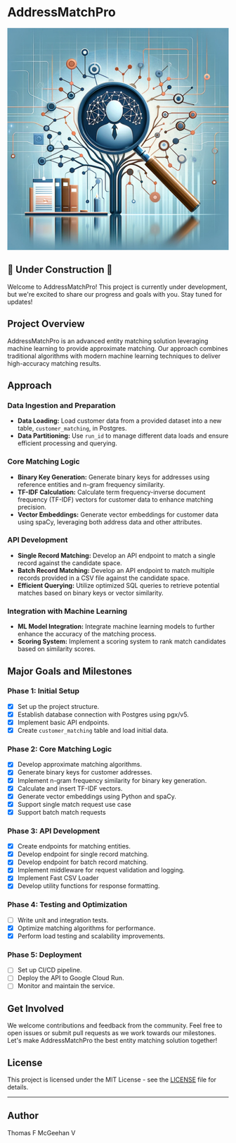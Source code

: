 # AddressMatchPro

![AddressMatchPro](assets/FuzzyMatchFinder.webp)

## 🚧 Under Construction 🚧

Welcome to AddressMatchPro! This project is currently under development, but we're excited to share our progress and goals with you. Stay tuned for updates!

## Project Overview

AddressMatchPro is an advanced entity matching solution leveraging machine learning to provide approximate matching. Our approach combines traditional algorithms with modern machine learning techniques to deliver high-accuracy matching results.

## Approach

### Data Ingestion and Preparation

- **Data Loading:** Load customer data from a provided dataset into a new table, `customer_matching`, in Postgres.
- **Data Partitioning:** Use `run_id` to manage different data loads and ensure efficient processing and querying.

### Core Matching Logic

- **Binary Key Generation:** Generate binary keys for addresses using reference entities and n-gram frequency similarity.
- **TF-IDF Calculation:** Calculate term frequency-inverse document frequency (TF-IDF) vectors for customer data to enhance matching precision.
- **Vector Embeddings:** Generate vector embeddings for customer data using spaCy, leveraging both address data and other attributes.

### API Development

- **Single Record Matching:** Develop an API endpoint to match a single record against the candidate space.
- **Batch Record Matching:** Develop an API endpoint to match multiple records provided in a CSV file against the candidate space.
- **Efficient Querying:** Utilize optimized SQL queries to retrieve potential matches based on binary keys or vector similarity.

### Integration with Machine Learning

- **ML Model Integration:** Integrate machine learning models to further enhance the accuracy of the matching process.
- **Scoring System:** Implement a scoring system to rank match candidates based on similarity scores.

## Major Goals and Milestones

### Phase 1: Initial Setup

- [x] Set up the project structure.
- [x] Establish database connection with Postgres using pgx/v5.
- [x] Implement basic API endpoints.
- [x] Create `customer_matching` table and load initial data.

### Phase 2: Core Matching Logic

- [x] Develop approximate matching algorithms.
- [x] Generate binary keys for customer addresses.
- [x] Implement n-gram frequency similarity for binary key generation.
- [x] Calculate and insert TF-IDF vectors.
- [x] Generate vector embeddings using Python and spaCy.
- [x] Support single match request use case
- [x] Support batch match requests

### Phase 3: API Development

- [x] Create endpoints for matching entities.
- [x] Develop endpoint for single record matching.
- [x] Develop endpoint for batch record matching.
- [x] Implement middleware for request validation and logging.
- [x] Implement Fast CSV Loader
- [x] Develop utility functions for response formatting.

### Phase 4: Testing and Optimization

- [ ] Write unit and integration tests.
- [x] Optimize matching algorithms for performance.
- [x] Perform load testing and scalability improvements.

### Phase 5: Deployment

- [ ] Set up CI/CD pipeline.
- [ ] Deploy the API to Google Cloud Run.
- [ ] Monitor and maintain the service.

## Get Involved

We welcome contributions and feedback from the community. Feel free to open issues or submit pull requests as we work towards our milestones. Let's make AddressMatchPro the best entity matching solution together!

## License

This project is licensed under the MIT License - see the [LICENSE](LICENSE) file for details.

---

## Author

Thomas F McGeehan V
